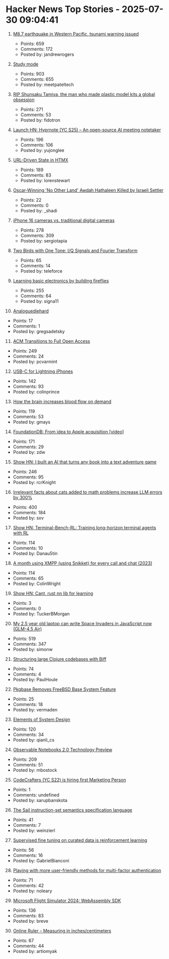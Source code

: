 # Hacker News Top Stories - 2025-07-30 09:04:41

1. [M8.7 earthquake in Western Pacific, tsunami warning issued](https://earthquake.usgs.gov/earthquakes/eventpage/us6000qw60/executive)
   - Points: 659
   - Comments: 172
   - Posted by: jandrewrogers

2. [Study mode](https://openai.com/index/chatgpt-study-mode/)
   - Points: 903
   - Comments: 655
   - Posted by: meetpateltech

3. [RIP Shunsaku Tamiya, the man who made plastic model kits a global obsession](https://JapaneseNostalgicCar.com/rip-shunsaku-tamiya-plastic-model-kits/)
   - Points: 271
   - Comments: 53
   - Posted by: fidotron

4. [Launch HN: Hyprnote (YC S25) – An open-source AI meeting notetaker](undefined)
   - Points: 196
   - Comments: 106
   - Posted by: yujonglee

5. [URL-Driven State in HTMX](https://www.lorenstew.art/blog/bookmarkable-by-design-url-state-htmx/)
   - Points: 189
   - Comments: 83
   - Posted by: lorenstewart

6. [Oscar-Winning 'No Other Land' Awdah Hathaleen Killed by Israeli Settler](https://www.latimes.com/entertainment-arts/story/2025-07-29/awdah-hathaleen-killed-no-other-land-palestinian-activist-israeli-settler)
   - Points: 22
   - Comments: 0
   - Posted by: _shadi

7. [iPhone 16 cameras vs. traditional digital cameras](https://candid9.com/phone-camera/)
   - Points: 278
   - Comments: 309
   - Posted by: sergiotapia

8. [Two Birds with One Tone: I/Q Signals and Fourier Transform](https://wirelesspi.com/two-birds-with-one-tone-i-q-signals-and-fourier-transform-part-1/)
   - Points: 65
   - Comments: 14
   - Posted by: teleforce

9. [Learning basic electronics by building fireflies](http://a64.in/posts/learning-basic-electronics-by-building-fireflies/)
   - Points: 255
   - Comments: 64
   - Posted by: signa11

10. [Analoguediehard](http://www.analoguediehard.com/)
   - Points: 17
   - Comments: 1
   - Posted by: gregsadetsky

11. [ACM Transitions to Full Open Access](https://www.acm.org/publications/openaccess)
   - Points: 249
   - Comments: 24
   - Posted by: pcvarmint

12. [USB-C for Lightning iPhones](https://obsoless.com/products/iph0n3-usb-c-protection-case)
   - Points: 142
   - Comments: 93
   - Posted by: colinprince

13. [How the brain increases blood flow on demand](https://hms.harvard.edu/news/how-brain-increases-blood-flow-demand)
   - Points: 119
   - Comments: 53
   - Posted by: gmays

14. [FoundationDB: From idea to Apple acquisition [video]](https://www.youtube.com/watch?v=C1nZzQqcPZw)
   - Points: 171
   - Comments: 29
   - Posted by: zdw

15. [Show HN: I built an AI that turns any book into a text adventure game](https://www.kathaaverse.com/)
   - Points: 246
   - Comments: 95
   - Posted by: rcrKnight

16. [Irrelevant facts about cats added to math problems increase LLM errors by 300%](https://www.science.org/content/article/scienceadviser-cats-confuse-ai)
   - Points: 400
   - Comments: 184
   - Posted by: sxv

17. [Show HN: Terminal-Bench-RL: Training long-horizon terminal agents with RL](https://github.com/Danau5tin/terminal-bench-rl)
   - Points: 114
   - Comments: 10
   - Posted by: Danau5tin

18. [A month using XMPP (using Snikket) for every call and chat (2023)](https://neilzone.co.uk/2023/08/a-month-using-xmpp-using-snikket-for-every-call-and-chat/)
   - Points: 114
   - Comments: 65
   - Posted by: ColinWright

19. [Show HN: Cant, rust nn lib for learning](https://github.com/TuckerBMorgan/can-t)
   - Points: 3
   - Comments: 0
   - Posted by: TuckerBMorgan

20. [My 2.5 year old laptop can write Space Invaders in JavaScript now (GLM-4.5 Air)](https://simonwillison.net/2025/Jul/29/space-invaders/)
   - Points: 519
   - Comments: 347
   - Posted by: simonw

21. [Structuring large Clojure codebases with Biff](https://biffweb.com/p/structuring-large-codebases/)
   - Points: 74
   - Comments: 4
   - Posted by: PaulHoule

22. [Pkgbase Removes FreeBSD Base System Feature](https://lists.freebsd.org/archives/freebsd-pkgbase/2025-July/000590.html)
   - Points: 25
   - Comments: 18
   - Posted by: vermaden

23. [Elements of System Design](https://github.com/jarulraj/periodic-table)
   - Points: 120
   - Comments: 34
   - Posted by: qianli_cs

24. [Observable Notebooks 2.0 Technology Preview](https://observablehq.com/notebook-kit/)
   - Points: 209
   - Comments: 51
   - Posted by: mbostock

25. [CodeCrafters (YC S22) is hiring first Marketing Person](https://www.ycombinator.com/companies/codecrafters/jobs/7ATipKJ-1st-marketing-hire)
   - Points: 1
   - Comments: undefined
   - Posted by: sarupbanskota

26. [The Sail instruction-set semantics specification language](https://alasdair.github.io/manual.html)
   - Points: 41
   - Comments: 7
   - Posted by: weinzierl

27. [Supervised fine tuning on curated data is reinforcement learning](https://arxiv.org/abs/2507.12856)
   - Points: 56
   - Comments: 16
   - Posted by: GabrielBianconi

28. [Playing with more user-friendly methods for multi-factor authentication](https://tesseral.com/blog/i-designed-some-more-user-friendly-methods-for-multi-factor-authentication)
   - Points: 71
   - Comments: 42
   - Posted by: noleary

29. [Microsoft Flight Simulator 2024: WebAssembly SDK](https://docs.flightsimulator.com/msfs2024/html/6_Programming_APIs/WASM/WebAssembly.htm)
   - Points: 136
   - Comments: 83
   - Posted by: breve

30. [Online Ruler – Measuring in inches/centimeters](https://anruler.com/)
   - Points: 67
   - Comments: 44
   - Posted by: artiomyak

